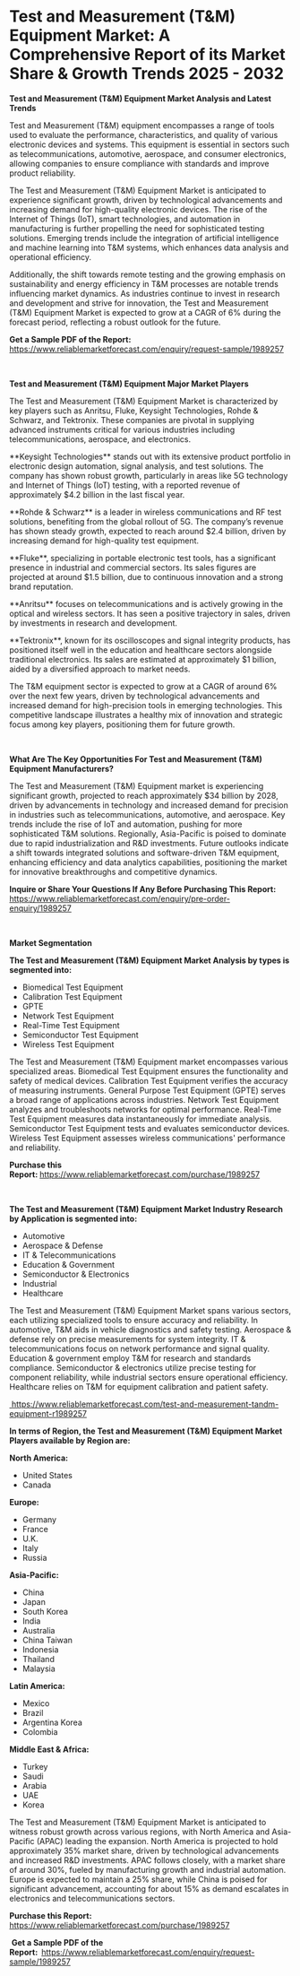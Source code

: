 <p><h1>Test and Measurement (T&M) Equipment Market: A Comprehensive Report of its Market Share & Growth Trends 2025 - 2032</h1></p><p><strong>Test and Measurement (T&M) Equipment Market Analysis and Latest Trends</strong></p>
<p><p>Test and Measurement (T&M) equipment encompasses a range of tools used to evaluate the performance, characteristics, and quality of various electronic devices and systems. This equipment is essential in sectors such as telecommunications, automotive, aerospace, and consumer electronics, allowing companies to ensure compliance with standards and improve product reliability.</p><p>The Test and Measurement (T&M) Equipment Market is anticipated to experience significant growth, driven by technological advancements and increasing demand for high-quality electronic devices. The rise of the Internet of Things (IoT), smart technologies, and automation in manufacturing is further propelling the need for sophisticated testing solutions. Emerging trends include the integration of artificial intelligence and machine learning into T&M systems, which enhances data analysis and operational efficiency. </p><p>Additionally, the shift towards remote testing and the growing emphasis on sustainability and energy efficiency in T&M processes are notable trends influencing market dynamics. As industries continue to invest in research and development and strive for innovation, the Test and Measurement (T&M) Equipment Market is expected to grow at a CAGR of 6% during the forecast period, reflecting a robust outlook for the future.</p></p>
<p><strong>Get a Sample PDF of the Report:&nbsp;</strong> <a href="https://www.reliablemarketforecast.com/enquiry/request-sample/1989257?utm_campaign=2753&utm_medium=2&utm_source=Github&utm_content=ia&utm_term=12042025&utm_id=test-and-measurement-tm-equipment">https://www.reliablemarketforecast.com/enquiry/request-sample/1989257</a></p>
<p>&nbsp;</p>
<p><strong>Test and Measurement (T&M) Equipment Major Market Players</strong></p>
<p><p>The Test and Measurement (T&M) Equipment Market is characterized by key players such as Anritsu, Fluke, Keysight Technologies, Rohde & Schwarz, and Tektronix. These companies are pivotal in supplying advanced instruments critical for various industries including telecommunications, aerospace, and electronics.</p><p>**Keysight Technologies** stands out with its extensive product portfolio in electronic design automation, signal analysis, and test solutions. The company has shown robust growth, particularly in areas like 5G technology and Internet of Things (IoT) testing, with a reported revenue of approximately $4.2 billion in the last fiscal year.</p><p>**Rohde & Schwarz** is a leader in wireless communications and RF test solutions, benefiting from the global rollout of 5G. The company’s revenue has shown steady growth, expected to reach around $2.4 billion, driven by increasing demand for high-quality test equipment.</p><p>**Fluke**, specializing in portable electronic test tools, has a significant presence in industrial and commercial sectors. Its sales figures are projected at around $1.5 billion, due to continuous innovation and a strong brand reputation.</p><p>**Anritsu** focuses on telecommunications and is actively growing in the optical and wireless sectors. It has seen a positive trajectory in sales, driven by investments in research and development.</p><p>**Tektronix**, known for its oscilloscopes and signal integrity products, has positioned itself well in the education and healthcare sectors alongside traditional electronics. Its sales are estimated at approximately $1 billion, aided by a diversified approach to market needs.</p><p>The T&M equipment sector is expected to grow at a CAGR of around 6% over the next few years, driven by technological advancements and increased demand for high-precision tools in emerging technologies. This competitive landscape illustrates a healthy mix of innovation and strategic focus among key players, positioning them for future growth.</p></p>
<p>&nbsp;</p>
<p><strong>What Are The Key Opportunities For Test and Measurement (T&M) Equipment Manufacturers?</strong></p>
<p><p>The Test and Measurement (T&M) Equipment market is experiencing significant growth, projected to reach approximately $34 billion by 2028, driven by advancements in technology and increased demand for precision in industries such as telecommunications, automotive, and aerospace. Key trends include the rise of IoT and automation, pushing for more sophisticated T&M solutions. Regionally, Asia-Pacific is poised to dominate due to rapid industrialization and R&D investments. Future outlooks indicate a shift towards integrated solutions and software-driven T&M equipment, enhancing efficiency and data analytics capabilities, positioning the market for innovative breakthroughs and competitive dynamics.</p></p>
<p><strong>Inquire or Share Your Questions If Any Before Purchasing This Report:</strong> <a href="https://www.reliablemarketforecast.com/enquiry/pre-order-enquiry/1989257?utm_campaign=2753&utm_medium=2&utm_source=Github&utm_content=ia&utm_term=12042025&utm_id=test-and-measurement-tm-equipment">https://www.reliablemarketforecast.com/enquiry/pre-order-enquiry/1989257</a></p>
<p>&nbsp;</p>
<p><strong>Market Segmentation</strong></p>
<p><strong>The Test and Measurement (T&M) Equipment Market Analysis by types is segmented into:</strong></p>
<p><ul><li>Biomedical Test Equipment</li><li>Calibration Test Equipment</li><li>GPTE</li><li>Network Test Equipment</li><li>Real-Time Test Equipment</li><li>Semiconductor Test Equipment</li><li>Wireless Test Equipment</li></ul></p>
<p><p>The Test and Measurement (T&M) Equipment market encompasses various specialized areas. Biomedical Test Equipment ensures the functionality and safety of medical devices. Calibration Test Equipment verifies the accuracy of measuring instruments. General Purpose Test Equipment (GPTE) serves a broad range of applications across industries. Network Test Equipment analyzes and troubleshoots networks for optimal performance. Real-Time Test Equipment measures data instantaneously for immediate analysis. Semiconductor Test Equipment tests and evaluates semiconductor devices. Wireless Test Equipment assesses wireless communications' performance and reliability.</p></p>
<p><strong>Purchase this Report:&nbsp;</strong><a href="https://www.reliablemarketforecast.com/purchase/1989257?utm_campaign=2753&utm_medium=2&utm_source=Github&utm_content=ia&utm_term=12042025&utm_id=test-and-measurement-tm-equipment">https://www.reliablemarketforecast.com/purchase/1989257</a></p>
<p>&nbsp;</p>
<p><strong>The Test and Measurement (T&M) Equipment Market Industry Research by Application is segmented into:</strong></p>
<p><ul><li>Automotive</li><li>Aerospace & Defense</li><li>IT & Telecommunications</li><li>Education & Government</li><li>Semiconductor & Electronics</li><li>Industrial</li><li>Healthcare</li></ul></p>
<p><p>The Test and Measurement (T&M) Equipment Market spans various sectors, each utilizing specialized tools to ensure accuracy and reliability. In automotive, T&M aids in vehicle diagnostics and safety testing. Aerospace & defense rely on precise measurements for system integrity. IT & telecommunications focus on network performance and signal quality. Education & government employ T&M for research and standards compliance. Semiconductor & electronics utilize precise testing for component reliability, while industrial sectors ensure operational efficiency. Healthcare relies on T&M for equipment calibration and patient safety.</p></p>
<p><a href="https://www.reliablemarketforecast.com/test-and-measurement-tandm-equipment-r1989257?utm_campaign=2753&utm_medium=2&utm_source=Github&utm_content=ia&utm_term=12042025&utm_id=test-and-measurement-tm-equipment">&nbsp;https://www.reliablemarketforecast.com/test-and-measurement-tandm-equipment-r1989257</a></p>
<p><strong>In terms of Region, the Test and Measurement (T&M) Equipment Market Players available by Region are:</strong></p>
<p>
    <p> <strong> North America: </strong>
        <ul>
            <li>United States</li>
            <li>Canada</li>
        </ul>
        </p> 
    <p> <strong> Europe: </strong>
        <ul>
            <li>Germany</li>
            <li>France</li>
            <li>U.K.</li>
            <li>Italy</li>
            <li>Russia</li>
        </ul>
        </p> 
    <p> <strong> Asia-Pacific: </strong>
        <ul>
            <li>China</li>
            <li>Japan</li>
            <li>South Korea</li>
            <li>India</li>
            <li>Australia</li>
            <li>China Taiwan</li>
            <li>Indonesia</li>
            <li>Thailand</li>
            <li>Malaysia</li>
        </ul>
        </p> 
    <p> <strong> Latin America: </strong>
        <ul>
            <li>Mexico</li>
            <li>Brazil</li>
            <li>Argentina Korea</li>
            <li>Colombia</li>
        </ul>
        </p> 
    <p> <strong> Middle East & Africa: </strong>
        <ul>
            <li>Turkey</li>
            <li>Saudi</li>
            <li>Arabia</li>
            <li>UAE</li>
            <li>Korea</li>
        </ul>
    </p>
    </p>
<p><p>The Test and Measurement (T&M) Equipment Market is anticipated to witness robust growth across various regions, with North America and Asia-Pacific (APAC) leading the expansion. North America is projected to hold approximately 35% market share, driven by technological advancements and increased R&D investments. APAC follows closely, with a market share of around 30%, fueled by manufacturing growth and industrial automation. Europe is expected to maintain a 25% share, while China is poised for significant advancement, accounting for about 15% as demand escalates in electronics and telecommunications sectors.</p></p>
<p><strong>Purchase this Report: </strong><a href="https://www.reliablemarketforecast.com/purchase/1989257?utm_campaign=2753&utm_medium=2&utm_source=Github&utm_content=ia&utm_term=12042025&utm_id=test-and-measurement-tm-equipment">https://www.reliablemarketforecast.com/purchase/1989257</a></p>
<p>&nbsp;<strong>Get a Sample PDF of the Report:&nbsp;&nbsp;</strong><a href="https://www.reliablemarketforecast.com/enquiry/request-sample/1989257?utm_campaign=2753&utm_medium=2&utm_source=Github&utm_content=ia&utm_term=12042025&utm_id=test-and-measurement-tm-equipment">https://www.reliablemarketforecast.com/enquiry/request-sample/1989257</a></p>
<p><strong></strong></p>
<p><p></p><p></p><p></p></p>